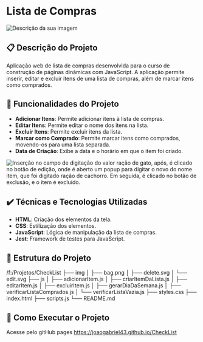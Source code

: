 # Lista de Compras

![Descrição da sua imagem](https://imgur.com/C8TfWXc.png)

## 📋 Descrição do Projeto

Aplicação web de lista de compras desenvolvida para o curso de construção de páginas dinâmicas com JavaScript. A aplicação permite inserir, editar e excluir itens de uma lista de compras, além de marcar itens como comprados.

## 🔨 Funcionalidades do Projeto

- **Adicionar Itens**: Permite adicionar itens à lista de compras.
- **Editar Itens**: Permite editar o nome dos itens na lista.
- **Excluir Itens**: Permite excluir itens da lista.
- **Marcar como Comprado**: Permite marcar itens como comprados, movendo-os para uma lista separada.
- **Data de Criação**: Exibe a data e o horário em que o item foi criado.

![Inserção no campo de digitação do valor ração de gato, após, é clicado no botão de edição, onde é aberto um popup para digitar o novo do nome item, que foi digitado ração de cachorro. Em seguida, é clicado no botão de exclusão, e o item é excluído.](https://imgur.com/isPj7Xf.gif)

## ✔️ Técnicas e Tecnologias Utilizadas

- **HTML**: Criação dos elementos da tela.
- **CSS**: Estilização dos elementos.
- **JavaScript**: Lógica de manipulação da lista de compras.
- **Jest**: Framework de testes para JavaScript.

## 📁 Estrutura do Projeto
/f:/Projetos/CheckList ├── img │ ├── bag.png │ ├── delete.svg │ └── edit.svg ├── js │ ├── adicionarItem.js │ ├── criarItemDaLista.js │ ├── editarItem.js │ ├── excluirItem.js │ ├── gerarDiaDaSemana.js │ ├── verificarListaComprados.js │ └── verificarListaVazia.js ├── styles.css ├── index.html ├── scripts.js └── README.md

## 🚀 Como Executar o Projeto
Acesse pelo gitHub pages https://joaogabriel43.github.io/CheckList